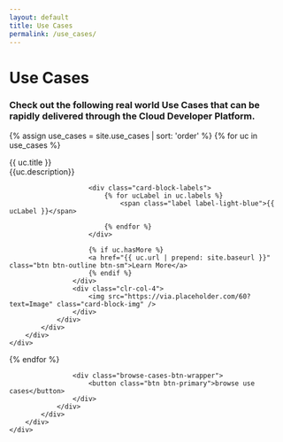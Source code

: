 ```yaml
---
layout: default
title: Use Cases
permalink: /use_cases/
---
```


<div class="third-section">
    <div class="container-fluid">
        <div class="clr-row home-story-section">
            <div class="clr-col-12">
                <div>
                    <h1>Use Cases</h1>
                    <h3>Check out the following real world Use Cases that can be rapidly delivered through the Cloud Developer Platform.</h3>

{% assign use_cases = site.use_cases | sort: 'order' %}
{% for uc in use_cases %}
    <div class="card">
        <div class="card-block">
            <div class="card-title">{{ uc.title }}</div>
            <div class="card-text">
                <div class="clr-row">
                    <div class="clr-col-8">
                        {{uc.description}}
    
                        <div class="card-block-labels">
                            {% for ucLabel in uc.labels %}
                                <span class="label label-light-blue">{{ ucLabel }}</span>
                                
                            {% endfor %}
                        </div>
    
                        {% if uc.hasMore %}
                        <a href="{{ uc.url | prepend: site.baseurl }}" class="btn btn-outline btn-sm">Learn More</a>
                        {% endif %}
                    </div>
                    <div class="clr-col-4">
                        <img src="https://via.placeholder.com/60?text=Image" class="card-block-img" />
                    </div>
                </div>
            </div>
        </div>
    </div>
{% endfor %}

                    <div class="browse-cases-btn-wrapper">
                        <button class="btn btn-primary">browse use cases</button>
                    </div>
                </div>
            </div>
        </div>
    </div>
</div>
